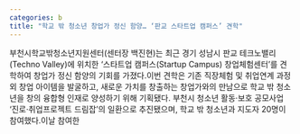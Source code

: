 ```yaml
---
categories: b
title: "학교 밖 청소년 창업가 정신 함양… ‘판교 스타트업 캠퍼스’ 견학"
---
```

부천시학교밖청소년지원센터(센터장 백진현)는 최근 경기 성남시 판교 테크노밸리(Techno Valley)에 위치한 ‘스타트업 캠퍼스(Startup Campus) 창업체험센터’를 견학하여 창업가 정신 함양의 기회를 가졌다.이번 견학은 기존 직장체험 및 취업연계 과정 외 창업 아이템을 발굴하고, 새로운 가치를 창출하는 창업가와의 만남으로 학교 밖 청소년을 창의 융합형 인재로 양성하기 위해 기획됐다. 부천시 청소년 활동·보호 공모사업 ‘진로·취업프로젝트 드림잡’의 일환으로 추진됐으며, 학교 밖 청소년과 지도자 20명이 참여했다.이날 참여한